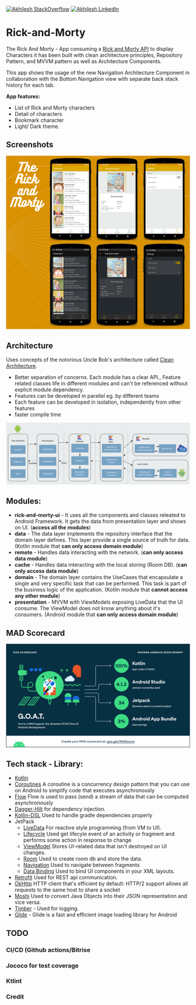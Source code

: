 [![Akhilesh StackOverflow](https://img.shields.io/badge/Akhilesh-StackOverflow-orange.svg?style=for-the-badge)](https://stackoverflow.com/users/1548824/akhilesh0707)
[![Akhilesh LinkedIn](https://img.shields.io/badge/Akhilesh-LinkedIn-blue.svg?style=for-the-badge)](https://www.linkedin.com/in/akhilesh0707/)

# Rick-and-Morty
The Rick And Morty - App consuming a [Rick and Morty API](https://rickandmortyapi.com/) to display Characters it has been built with clean architecture principles, Repository Pattern, and MVVM pattern as well as Architecture Components.

This app shows the usage of the new Navigation Architecture Component in collaboration with the Bottom Navigation view with separate back stack history for each tab.

**App features:**
- List of Rick and Morty characters
- Detail of characters
- Bookmark character
- Light/ Dark theme.

## Screenshots
<img alt="List" src="art/screenshot.png">

## Architecture
Uses concepts of the notorious Uncle Bob's architecture called [Clean Architecture](https://blog.cleancoder.com/uncle-bob/2012/08/13/the-clean-architecture.html).</br>

* Better separation of concerns. Each module has a clear API., Feature related classes life in different modules and can't be referenced without explicit module dependency.
* Features can be developed in parallel eg. by different teams
* Each feature can be developed in isolation, independently from other features
* faster compile time
<img src="art/app_architecture.png">

## Modules:
* **rick-and-morty-ui** - It uses all the components and classes releated to Android Framework. It gets the data from presentation layer and shows on UI. (**access all the modules**)
* **data** - The data layer implements the repository interface that the domain layer defines. This layer provide a single source of truth for data. (Kotlin module that **can only access domain module**)
* **remote** - Handles data interacting with the network. (**can only access data module**)
* **cache** - Handles data interacting with the local storing (Room DB). (**can only access data module**)
* **domain** - The domain layer contains the UseCases that encapsulate a single and very specific task that can be performed. This task is part of the business logic of the application. (Kotlin module that **cannot access any other module**)
* **presentation** - MVVM with ViewModels exposing LiveData that the UI consume. The ViewModel does not know anything about it's consumers. (Android module that **can only access domain module**)

## MAD Scorecard
[<img src="art/mad_scorecard.png">](https://madscorecard.withgoogle.com/scorecards/1519405986/)

## Tech stack - Library:

- [Kotlin](https://kotlinlang.org/)
- [Coroutines](https://github.com/Kotlin/kotlinx.coroutines) A coroutine is a concurrency design pattern that you can use on Android to simplify code that executes asynchronously
- [Flow](https://kotlin.github.io/kotlinx.coroutines/kotlinx-coroutines-core/kotlinx.coroutines.flow/) Flow is used to pass (send) a stream of data that can be computed asynchronously
- [Dagger-Hilt](https://developer.android.com/training/dependency-injection/hilt-android) for dependency injection.
- [Kotlin-DSL](https://docs.gradle.org/current/userguide/kotlin_dsl.html) Used to handle gradle dependencies properly
- JetPack
  - [LiveData](https://developer.android.com/topic/libraries/architecture/livedata) For reactive style programming (from VM to UI). 
  - [Lifecycle](https://developer.android.com/jetpack/androidx/releases/lifecycle) Used get lifecyle event of an activity or fragment and performs some action in response to change
  - [ViewModel](https://developer.android.com/topic/libraries/architecture/viewmodel) Stores UI-related data that isn't destroyed on UI changes. 
  - [Room](https://developer.android.com/topic/libraries/architecture/room) Used to create room db and store the data.
  - [Navigation](https://developer.android.com/guide/navigation/navigation-getting-started) Used to navigate between fragments
  - [Data Binding](https://developer.android.com/topic/libraries/data-binding) Used to bind UI components in your XML layouts.
- [Retrofit](https://github.com/square/retrofit) Used for REST api communication.
- [OkHttp](http://square.github.io/okhttp/) HTTP client that's efficient by default: HTTP/2 support allows all requests to the same host to share a socket
- [Moshi](https://github.com/square/moshi) Used to convert Java Objects into their JSON representation and vice versa.
- [Timber](https://github.com/JakeWharton/timber) - Used for logging.
- [Glide](https://bumptech.github.io/glide/) - Glide is a fast and efficient image loading library for Android 


## TODO
### CI/CD (Github actions/Bitrise
### Jococo for test coverage
### Ktlint 
### Credit
